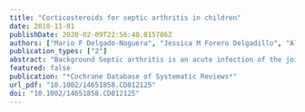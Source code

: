 ```yaml
---
title: "Corticosteroids for septic arthritis in children"
date: 2018-11-01
publishDate: 2020-02-09T22:56:40.015786Z
authors: ["Mario F Delgado-Noguera", "Jessica M Forero Delgadillo", "Alexis A Franco", "Juan Concha", "Juan C Vazquez", "Jose Andres Calvache"]
publication_types: ["2"]
abstract: "Background Septic arthritis is an acute infection of the joints characterised by erosive disruption of the articular space. It is the most common non‐degenerative articular disease in developing countries. The most vulnerable population for septic arthritis includes infants and preschoolers, especially boys. Septic arthritis disproportionately affects populations of low socioeconomic status. Systemic corticosteroids and antibiotic therapy may be beneficial for treatment of septic arthritis. Even if the joint infection is eradicated by antibiotic treatment, the inflammatory process may produce residual joint damage and sequelae.  Objectives To determine the benefits and harms of corticosteroids as adjunctive therapy in children with a diagnosis of septic arthritis.  Search methods We searched MEDLINE, Embase, the Cochrane Central Register of Controlled Trials (CENTRAL), in the Cochrane Library, Latin American Caribbean Health Sciences Literature (LILACS), the World Health Organization (WHO) trials portal (www.who.int/ictrp/en/), ClinicalTrials.gov (www.ClinicalTrials.gov), and Google Scholar. We searched all databases from their inception to 17 April 2018, with no restrictions on language of publication.  Selection criteria We included randomised controlled trials (RCTs) with patients from two months to 18 years of age with a diagnosis of septic arthritis who were receiving corticosteroids in addition to antibiotic therapy or as an adjuvant to other therapies such as surgical drainage, intra‐articular puncture, arthroscopic irrigation, or debridement.  Data collection and analysis Two review authors independently assessed eligibility, data extraction, and evaluation of risk of bias. We considered as major outcomes the presence of pain, activities of daily living, normal physical joint function, days of antibiotic treatment, length of hospital stay, and numbers of total and serious adverse events. We used standard methodological procedures expected by Cochrane. We assessed the evidence using GRADE (Grading of Recommendations Assessment, Development and Evaluation) and created a 'Summary of findings' table.  Main results We included two RCTs involving a total of 149 children between three months and 18 years of age who were receiving antibiotics for septic arthritis. The most commonly affected joints were hips and knees. These studies were performed in Costa Rica and Israel. In both studies, dexamethasone administered intravenously (ranging from 0.15 to 0.2 mg/kg/dose every six to eight hours) during four days was the corticosteroid, and the comparator was placebo. Trials excluded patients with any degree of immunodeficiency or immunosuppression. The longest follow‐up was one year. Trials did not report activities of daily living nor length of hospital stay. Both studies used adequate processes for randomisation, allocation concealment, and blinding, and review authors judged them to have low risk of selection and performance bias. Losses to follow‐up were substantive in both studies, and we judged them to have high risk of attrition bias and of selective outcome reporting. We graded all outcomes as low quality due to concerns about study limitations and imprecision.  The risk ratio (RR) for absence of pain at 12 months of follow‐up was 1.33, favouring corticosteroids (95% confidence interval (CI) 1.03 to 1.72; P = 0.03; number needed to treat for an additional beneficial outcome (NNTB) = 13, 95% CI 6 to 139; absolute risk difference 24%, 95% CI 5% to 43%).  The RR for normal function of the affected joint at 12 months of follow‐up was 1.32, favouring corticosteroids (95% CI 1.12 to 1.57; P = 0.001; NNTB = 13, 95% CI 7 to 33; absolute risk difference 24%, 95% CI 11% to 37%).  We found a reduction in the number of days of intravenous antibiotic treatment favouring corticosteroids (mean difference (MD) ‐2.77, 95% CI ‐4.16 to ‐1.39) based on two trials with 149 participants.  Researchers did not report length of hospital stay. One trial (49 participants) reported that treatment with dexamethasone was associated with a shorter duration of IV antibiotic treatment, leading to a shorter hospital stay, and although duration of hospitalisation was a primary outcome of the study, study authors did not provide data on the duration of hospitalisation. We downgraded the quality by one level for concerns about study limitations (high risk of attrition bias and selective reporting), and by another level for imprecision.  In one trial of 49 participants, researchers followed 29 children for 12 months, and parents reported that no children demonstrated adverse effects of the intervention.  Authors' conclusions Evidence for corticosteroids as adjunctive therapy in children with a diagnosis of septic arthritis is of low quality and is derived from the findings of two trials (N = 149). Corticosteroids may increase the proportion of patients without pain and the proportion of patients with normal function of the affected joint at 12 months, and may also reduce the number of days of antibiotic treatment. However, we cannot draw strong conclusions based upon these trial results. Additional randomised clinical trials in children with relevant outcomes are needed."
featured: false
publication: "*Cochrane Database of Systematic Reviews*"
url_pdf: "10.1002/14651858.CD012125"
doi: "10.1002/14651858.CD012125"
---
```


